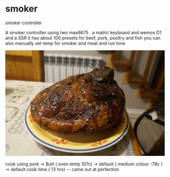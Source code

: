 # smoker
smoker controller 

A smoker controller  using two max6675 . a matric keyboard and wemos D1 and a SSR
it has about 100 presets for beef, pork, poultry and fish you can also manually set temp for smoker and meat  and run time 



![smoked  pork hock ](https://github.com/krywenko/smoker/blob/main/DSC05971.JPG)

cook using pork -> Butt ( oven temp 107c) ->  default ( medium colour -78c )  -> default cook time ( 13 hrs) -- came out  at perfection 


